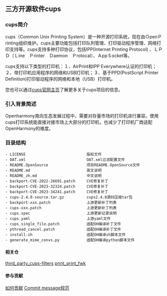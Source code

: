 ## 三方开源软件cups
### cups简介
cups（Common Unix Printing System）是一种开源打印系统，现在由ＯpenＰrinting组织维护。cups主要功能包括打印队列管理、打印驱动程序管理、网络打印支持等。cups支持多种打印协议，包括IPP(Internet Printing Protocol) 、ＬＰＤ（Ｌine　Ｐrinter　Ｄaemon　Ｐrotocal）、ＡppＳocket等。

cups支持以下类型的打印机：１、AirPrint和IPP Everywhere认证的打印机；２、带打印机应用程序的网络和USB打印机；３、基于PPD(PostScript Printer Definition)打印驱动程序的网络和本地（USB）打印机。 

您也可以通过[cups官网主页](https://github.com/OpenPrinting/cups)了解更多关于cups项目的信息。

### 引入背景简述
Openharmony南向生态发展过程中，需要对存量市场的打印机进行兼容。使用cups打印系统能直接对接市场上大部分的打印机，也减少了打印机厂商适配OpenHarmony的难度。

### 目录结构
```
- LICENSE                           版权文件
- OAT.xml                           OAT.xml过滤配置文件
- README.OpenSource                 项目README.OpenSource文件
- README.md                         英文说明
- README_zh.md                      中文说明
- backport-CVE-2022-26691.patch     CVE修复补丁
- backport-CVE-2023-32324.patch     CVE修复补丁
- backport-CVE-2023-34241.patch     CVE修复补丁
- cups-2.4.0-source.tar.gz          cups2.4.0源码压缩tar包
- backport-xxx.patch                上游更新补丁列表
- cups-xxx.patch                    上游更新补丁列表
- cups.spec                         上游更新记录说明
- cups.yaml                         上游yaml文件
- cups_single_file.patch            适配OH编译补丁文件
- pthread_cancel.patch              适配OH编译补丁文件
- install.sh                        适配OH编译sh脚本文件
- generate_mime_convs.py            适配OH编译python脚本文件
```

#### 相关仓
[third_party_cups-filters](https://gitee.com/openharmony/third_party_cups-filters)
[print_print_fwk](https://gitee.com/openharmony/print_print_fwk)

#### 参与贡献
[如何贡献](https://gitee.com/openharmony/docs/blob/HEAD/zh-cn/contribute/参与贡献.md)
[Commit message规范](https://gitee.com/openharmony/device_qemu/wikis/Commit%20message%E8%A7%84%E8%8C%83)


